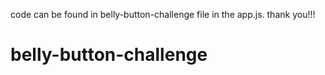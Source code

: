 code can be found in belly-button-challenge file in the app.js. thank you!!!
# belly-button-challenge
